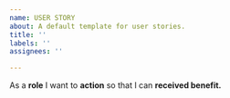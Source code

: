 ```yaml
---
name: USER STORY
about: A default template for user stories.
title: ''
labels: ''
assignees: ''

---
```


As a **role** I want to **action** so that I can **received benefit.**
